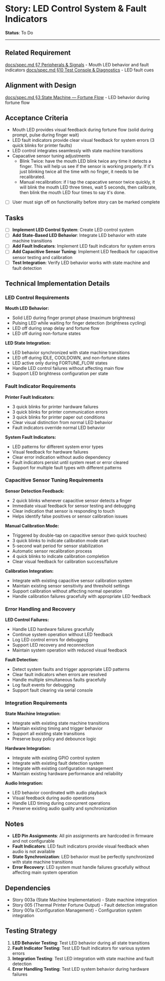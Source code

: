 # Story: LED Control System & Fault Indicators

**Status**: To Do

---

## Related Requirement
[docs/spec.md §7 Peripherals & Signals](../spec.md#7-peripherals--signals) - Mouth LED behavior and fault indicators
[docs/spec.md §10 Test Console & Diagnostics](../spec.md#10-test-console--diagnostics) - LED fault cues

## Alignment with Design
[docs/spec.md §3 State Machine — Fortune Flow](../spec.md#3-state-machine-runtime) - LED behavior during fortune flow

## Acceptance Criteria
- Mouth LED provides visual feedback during fortune flow (solid during prompt, pulse during finger wait)
- LED fault indicators provide clear visual feedback for system errors (3 quick blinks for printer faults)
- LED control integrates seamlessly with state machine transitions
- Capacative sensor tuning adjustments
  - Blink Twice: have the mouth LED blink twice any time it detects a finger. This will help us see if the sensor is working properly. If it's just blinking twice all the time with no finger, it needs to be recalibrated.
  - Manual recalibration: if I tap the capacative sensor twice quickly, it will blink the mouth LED three times, wait 5 seconds, then calibrate, then blink the mouth LED four times to say it's done.
- [ ] User must sign off on functionality before story can be marked complete

## Tasks
- [ ] **Implement LED Control System**: Create LED control system
- [ ] **Add State-Based LED Behavior**: Integrate LED behavior with state machine transitions
- [ ] **Add Fault Indicators**: Implement LED fault indicators for system errors
- [ ] **Add Capacitive Sensor Tuning**: Implement LED feedback for capacitive sensor testing and calibration
- [ ] **Test Integration**: Verify LED behavior works with state machine and fault detection

## Technical Implementation Details

### LED Control Requirements

**Mouth LED Behavior:**
- Solid LED during finger prompt phase (maximum brightness)
- Pulsing LED while waiting for finger detection (brightness cycling)
- LED off during snap delay and fortune flow
- LED off during non-fortune states

**LED State Integration:**
- LED behavior synchronized with state machine transitions
- LED off during IDLE, COOLDOWN, and non-fortune states
- LED active only during FORTUNE_FLOW states
- Handle LED control failures without affecting main flow
- Support LED brightness configuration per state

### Fault Indicator Requirements

**Printer Fault Indicators:**
- 3 quick blinks for printer hardware failures
- 3 quick blinks for printer communication errors
- 3 quick blinks for printer paper out conditions
- Clear visual distinction from normal LED behavior
- Fault indicators override normal LED behavior

**System Fault Indicators:**
- LED patterns for different system error types
- Visual feedback for hardware failures
- Clear error indication without audio dependency
- Fault indicators persist until system reset or error cleared
- Support for multiple fault types with different patterns

### Capacitive Sensor Tuning Requirements

**Sensor Detection Feedback:**
- 2 quick blinks whenever capacitive sensor detects a finger
- Immediate visual feedback for sensor testing and debugging
- Clear indication that sensor is responding to touch
- Helps identify false positives or sensor calibration issues

**Manual Calibration Mode:**
- Triggered by double-tap on capacitive sensor (two quick touches)
- 3 quick blinks to indicate calibration mode start
- 5-second wait period for sensor stabilization
- Automatic sensor recalibration process
- 4 quick blinks to indicate calibration completion
- Clear visual feedback for calibration success/failure

**Calibration Integration:**
- Integrate with existing capacitive sensor calibration system
- Maintain existing sensor sensitivity and threshold settings
- Support calibration without affecting normal operation
- Handle calibration failures gracefully with appropriate LED feedback


### Error Handling and Recovery

**LED Control Failures:**
- Handle LED hardware failures gracefully
- Continue system operation without LED feedback
- Log LED control errors for debugging
- Support LED recovery and reconnection
- Maintain system operation with reduced visual feedback

**Fault Detection:**
- Detect system faults and trigger appropriate LED patterns
- Clear fault indicators when errors are resolved
- Handle multiple simultaneous faults gracefully
- Log fault events for debugging
- Support fault clearing via serial console

### Integration Requirements

**State Machine Integration:**
- Integrate with existing state machine transitions
- Maintain existing timing and trigger behavior
- Support all existing state transitions
- Preserve busy policy and debounce logic

**Hardware Integration:**
- Integrate with existing GPIO control system
- Integrate with existing fault detection system
- Integrate with existing configuration management
- Maintain existing hardware performance and reliability

**Audio Integration:**
- LED behavior coordinated with audio playback
- Visual feedback during audio operations
- Handle LED timing during concurrent operations
- Preserve existing audio quality and synchronization

## Notes
- **LED Pin Assignments**: All pin assignments are hardcoded in firmware and not configurable
- **Fault Indicators**: LED fault indicators provide visual feedback when audio is not available
- **State Synchronization**: LED behavior must be perfectly synchronized with state machine transitions
- **Error Recovery**: LED system must handle failures gracefully without affecting main system operation

## Dependencies
- Story 003a (State Machine Implementation) - State machine integration
- Story 005 (Thermal Printer Fortune Output) - Fault detection integration
- Story 001a (Configuration Management) - Configuration system integration

## Testing Strategy
1. **LED Behavior Testing**: Test LED behavior during all state transitions
2. **Fault Indicator Testing**: Test LED fault indicators for various system errors
3. **Integration Testing**: Test LED integration with state machine and fault detection
4. **Error Handling Testing**: Test LED system behavior during hardware failures

